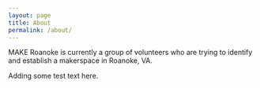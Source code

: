 ```yaml
---
layout: page
title: About
permalink: /about/
---
```


MAKE Roanoke is currently a group of volunteers who are trying to identify and
establish a makerspace in Roanoke, VA.

Adding some test text here.


